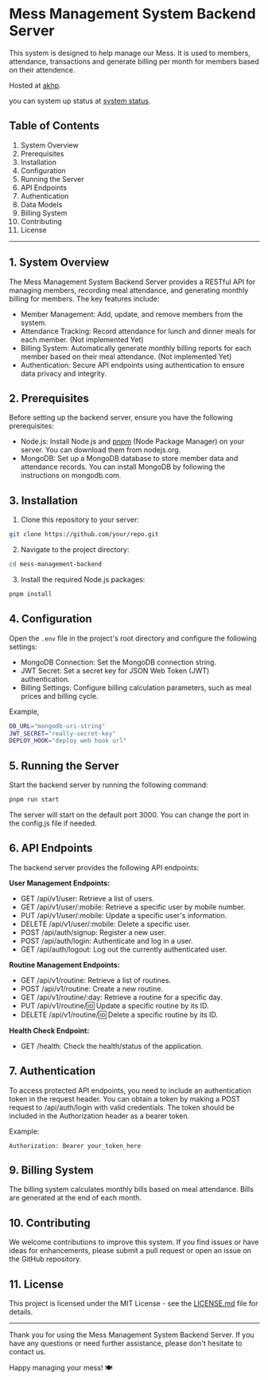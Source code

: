 # Mess Management System Backend Server

This system is designed to help manage our Mess. It is used to members, attendance, transactions and generate billing per month for members based on their attendence.

Hosted at [akhp](https://akhp.onrender.com/).

you can system up status at [system status](https://6zlj5dx9.status.cron-job.org/).

## Table of Contents

1. System Overview
2. Prerequisites
3. Installation
4. Configuration
5. Running the Server
6. API Endpoints
7. Authentication
8. Data Models
9. Billing System
10. Contributing
11. License

---

## 1. System Overview

The Mess Management System Backend Server provides a RESTful API for managing members, recording meal attendance, and generating monthly billing for members. The key features include:

- Member Management: Add, update, and remove members from the system.
- Attendance Tracking: Record attendance for lunch and dinner meals for each member. (Not implemented Yet)
- Billing System: Automatically generate monthly billing reports for each member based on their meal attendance. (Not implemented Yet)
- Authentication: Secure API endpoints using authentication to ensure data privacy and integrity.

## 2. Prerequisites

Before setting up the backend server, ensure you have the following prerequisites:

- Node.js: Install Node.js and [pnpm](https://pnpm.io) (Node Package Manager) on your server. You can download them from nodejs.org.
- MongoDB: Set up a MongoDB database to store member data and attendance records. You can install MongoDB by following the instructions on mongodb.com.

## 3. Installation

1. Clone this repository to your server:

```sh
git clone https://github.com/your/repo.git
```

2. Navigate to the project directory:

```sh
cd mess-management-backend
```

3. Install the required Node.js packages:

```sh
pnpm install
```

## 4. Configuration

Open the `.env` file in the project's root directory and configure the following settings:

- MongoDB Connection: Set the MongoDB connection string.
- JWT Secret: Set a secret key for JSON Web Token (JWT) authentication.
- Billing Settings: Configure billing calculation parameters, such as meal prices and billing cycle.

Example,

```sh
DB_URL="mongodb-uri-string"
JWT_SECRET="really-secret-key"
DEPLOY_HOOK="deploy web hook url"
```

## 5. Running the Server

Start the backend server by running the following command:

```sh
pnpm run start
```

The server will start on the default port 3000. You can change the port in the config.js file if needed.

## 6. API Endpoints

The backend server provides the following API endpoints:

**User Management Endpoints:**

- GET /api/v1/user: Retrieve a list of users.
- GET /api/v1/user/:mobile: Retrieve a specific user by mobile number.
- PUT /api/v1/user/:mobile: Update a specific user's information.
- DELETE /api/v1/user/:mobile: Delete a specific user.
- POST /api/auth/signup: Register a new user.
- POST /api/auth/login: Authenticate and log in a user.
- GET /api/auth/logout: Log out the currently authenticated user.

**Routine Management Endpoints:**

- GET /api/v1/routine: Retrieve a list of routines.
- POST /api/v1/routine: Create a new routine.
- GET /api/v1/routine/:day: Retrieve a routine for a specific day.
- PUT /api/v1/routine/:id: Update a specific routine by its ID.
- DELETE /api/v1/routine/:id: Delete a specific routine by its ID.

**Health Check Endpoint:**

- GET /health: Check the health/status of the application.

## 7. Authentication

To access protected API endpoints, you need to include an authentication token in the request header. You can obtain a token by making a POST request to /api/auth/login with valid credentials. The token should be included in the Authorization header as a bearer token.

Example:

```
Authorization: Bearer your_token_here
```

## 9. Billing System

The billing system calculates monthly bills based on meal attendance. Bills are generated at the end of each month.

## 10. Contributing

We welcome contributions to improve this system. If you find issues or have ideas for enhancements, please submit a pull request or open an issue on the GitHub repository.

## 11. License

This project is licensed under the MIT License - see the [LICENSE.md](LICENSE.md) file for details.

---

Thank you for using the Mess Management System Backend Server. If you have any questions or need further assistance, please don't hesitate to contact us.

Happy managing your mess! 🍽️
